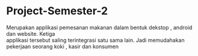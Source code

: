 # Project-Semester-2
Merupakan applikasi pemesanan makanan dalam bentuk dekstop , android dan website. Ketiga  
applikasi tersebut saling terintegrasi satu sama lain. Jadi memudahakan pekerjaan seorang koki , kasir dan  konsumen
